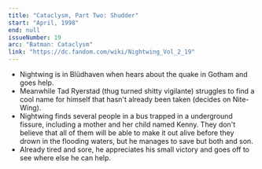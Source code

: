 ```yaml
---
title: "Cataclysm, Part Two: Shudder"
start: "April, 1998"
end: null
issueNumber: 19
arc: "Batman: Cataclysm"
link: "https://dc.fandom.com/wiki/Nightwing_Vol_2_19"
---
```


- Nightwing is in Blüdhaven when hears about the quake in Gotham and goes help.
- Meanwhile Tad Ryerstad (thug turned shitty vigilante) struggles to find a cool name for himself that hasn't already been taken (decides on Nite-Wing).
- Nightwing finds several people in a bus trapped in a underground fissure, including a mother and her child named Kenny. They don't believe that all of them will be able to make it out alive before they drown in the flooding waters, but he manages to save but both and son.
- Already tired and sore, he appreciates his small victory and goes off to see where else he can help.
